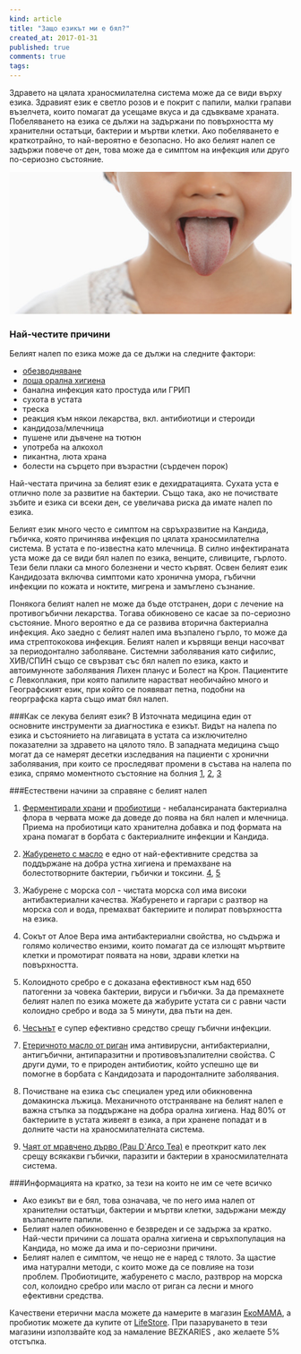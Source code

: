 ```yaml
---
kind: article
title: "Защо езикът ми е бял?"
created_at: 2017-01-31
published: true
comments: true
tags:
--- 
```

Здравето на цялата храносмилателна система може да се види върху езика. Здравият език е светло розов и е покрит с папили, малки грапави възелчета, които помагат да усещаме вкуса и да сдъвкваме храната.
Побеляването на езика се дължи на задържани по повърхността му хранителни остатъци, бактерии и мъртви клетки.
Ако побеляването е краткотрайно, то най-вероятно е безопасно. Но ако белият налеп се задържи повече от ден, това може да е симптом на инфекция или друго по-сериозно състояние.

![white coated tongue](/images/posts/Tongue.jpg)

<!-- more -->

### Най-честите причини
Белият налеп по езика може да се дължи на следните фактори:<br />
- [обезводняване](http://www.bezkaries.com/blog/2017-01-16-%D0%B2%D0%BE%D0%B4%D0%B0/)<br />
- [лоша орална хигиена](http://www.bezkaries.com/blog/2017-01-23-%D0%B2%D1%80%D0%B5%D0%BC%D0%B5-%D0%B7%D0%B0-%D0%BC%D0%B8%D0%B5%D0%BD%D0%B5-%D0%BD%D0%B0-%D0%B7%D1%8A%D0%B1%D0%B8/)<br />
- банална инфекция като простуда или ГРИП<br />
- сухота в устата<br />
- треска<br />
- реакция към някои лекарства, вкл. антибиотици и стероиди<br />
- кандидоза/млечница<br />
- пушене или дъвчене на тютюн<br />
- употреба на алкохол<br />
- пикантна, люта храна<br />
- болести на сърцето при възрастни (сърдечен порок)


Най-честата причина за белият език е дехидратацията. Сухата уста е отлично поле за развитие на бактерии. Също така, ако не почиствате зъбите и езика си всеки ден, се увеличава риска да имате налеп по езика.

Белият език много често е симптом на свръхразвитие на Кандида, гъбичка, която причинява инфекция по цялата храносмилателна система. В устата е по-известна като млечница. В силно инфектираната уста може да се види бял налеп по езика, венците, сливиците, гърлото. Тези бели плаки са много болезнени и често кървят. Освен белият език Кандидозата включва симптоми като хронична умора, гъбични инфекции по кожата и ноктите, мигрена и замъглено съзнание.

Понякога белият налеп не може да бъде отстранен, дори с лечение на противогъбични лекарства. Тогава обикновено се касае за по-сериозно състояние. Много вероятно е да се развива вторична бактериална инфекция. Ако заедно с белият налеп има възпалено гърло, то може да има стрептококова инфекция.
Белият налеп и кървящи венци насочват за периодонтално заболяване.
Системни заболявания като сифилис, ХИВ/СПИН също се свързват със бял налеп по езика, както и автоимунноте заболявания Лихен планус и Болест на Крон.
Пациентите с Левкоплакия, при която папилите нарастват необичайно много и Географският език, при който се появяват петна, подобни на георграфска карта също имат бял налеп.

###Как се лекува белият език?
В Източната медицина един от основните инструменти за диагностика е езикът. Видът на налепа по езика и състоянието на лигавицата в устата са изключително показателни за здравето на цялото тяло.
В западната медицина също могат да се намерят десетки изследвания на пациенти с хронични  заболявания, при които се проследяват промени в състава на налепа по езика, спрямо моментното състояние на болния [1](https://www.ncbi.nlm.nih.gov/pmc/articles/PMC3898367/), [2](https://www.ncbi.nlm.nih.gov/pmc/articles/PMC3852724/), [3](https://www.ncbi.nlm.nih.gov/pmc/articles/PMC3515809/)

###Естествени начини за справяне с белият налеп
1. [Ферментирали храни](http://www.bezkaries.com/blog/2014-10-14-%D1%84%D0%B5%D1%80%D0%BC%D0%B5%D0%BD%D1%82%D0%B8%D1%80%D0%B0%D0%BB%D0%B8-%D1%85%D1%80%D0%B0%D0%BD%D0%B8/) и <a href="http://lifestore.bg/bg/pro10biotik-pro10biotics" target="_blank">пробиотици</a> - небалансираната бактериална флора в червата може да доведе до поява на бял налеп и млечница. Приема на пробиотици като хранителна добавка и под формата на храна помагат в борбата с бактериалните инфекции и Кандида.

2. [Жабуренето с масло](http://www.bezkaries.com/blog/2016-08-03-%D0%B6%D0%B0%D0%B1%D1%83%D1%80%D0%B5%D0%BD%D0%B5-%D1%81-%D0%BC%D0%B0%D1%81%D0%BB%D0%BE/) е едно от най-ефективните средства за поддържане на добра устна хигиена и премахване на болестотворните бактерии, гъбички и токсини. [4](https://www.ncbi.nlm.nih.gov/pubmed/18408265), [5](https://www.ncbi.nlm.nih.gov/pubmed/21911944)

3. Жабурене с морска сол - чистата морска сол има високи антибактериални качества. Жабуренето и гаргари с разтвор на морска сол и вода, премахват бактериите и полират повърхността на езика.

4. Сокът от Алое Вера има антибактериални свойства, но съдържа и голямо количество ензими, които помагат да се излющят мъртвите клетки и промотират появата на нови, здрави клетки на повърхността.

5. Колоидното сребро е с доказана ефективност към над 650 патогенни за човека бактерии, вируси и гъбички. За да премахнете белият налеп по езика можете да жабурите устата си с равни части колоидно сребро и вода за 5 минути, два пъти на ден.

6. [Чесънът](http://www.bezkaries.com/blog/2014-09-14-%D1%87%D0%B5%D1%81%D1%8A%D0%BD/) е супер ефективно средство срещу гъбични инфекции.

7. <a href="http://www.ekomama.net/kobashi-eterichno-maslo-ot-rigan.html" target="_blank">Етеричното масло от риган</a> има антивирусни, антибактериални, антигъбични, антипаразитни и противовъзпалителни свойства. С други думи, то е природен антибиотик, който успешно ще ви помогне в борбата с Кандидозата и пародонталните заболявания.

8. Почистване на езика със специален уред или обикновенна домакинска лъжица. Механичното отстраняване на белият налеп е важна стъпка за поддържане на добра орална хигиена. Над 80% от бактериите в устата живеят в езика, а при хранене попадат и в долните части на храносмилателната система.

9. <a href="http://www.iherb.com/tr/cb?pcodes=NOW-04233&rcode=SRW073" target="_blank">Чаят от мравчено дърво (Pau D`Arco Tea)</a> е преоткрит като лек срещу всякакви гъбички, паразити и бактерии в храносмилателната система. 


###Информацията на кратко, за тези на които не им се чете всичко
- Ако езикът ви е бял, това означава, че по него има налеп от хранителни остатъци, бактерии и мъртви клетки, задържани между възпалените папили.
- Белият налеп обикновенно е безвреден и се задържа за кратко. Най-чести причини са лошата орална хигиена и свръхпопулация на Кандида, но може да има и по-сериозни причини.
- Белият налеп е симптом, че нещо не е наред с тялото. За щастие има натурални методи, с които може да се повлияе на този проблем. Пробиотиците, жабуренето с масло, разтврор на морска сол, колоидно сребро или масло от риган са лесни и много ефективни средства.

Качествени етерични масла можете да намерите в магазин <a href="http://www.ekomama.net" target="_blank">ЕкоМАМА</a>, а пробиотик можете да купите от <a href="http://lifestore.bg/bg" target="_blank">LifeStore</a>. При пазаруването в тези магазини използвайте код за намаление BEZKARIES , ако желаете 5% отстъпка.


